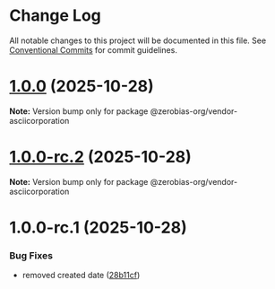 # Change Log

All notable changes to this project will be documented in this file.
See [Conventional Commits](https://conventionalcommits.org) for commit guidelines.

# [1.0.0](https://github.com/zerobias-org/vendor/compare/@zerobias-org/vendor-asciicorporation@1.0.0-rc.2...@zerobias-org/vendor-asciicorporation@1.0.0) (2025-10-28)

**Note:** Version bump only for package @zerobias-org/vendor-asciicorporation





# [1.0.0-rc.2](https://github.com/zerobias-org/vendor/compare/@zerobias-org/vendor-asciicorporation@1.0.0-rc.1...@zerobias-org/vendor-asciicorporation@1.0.0-rc.2) (2025-10-28)

**Note:** Version bump only for package @zerobias-org/vendor-asciicorporation





# 1.0.0-rc.1 (2025-10-28)


### Bug Fixes

* removed created date ([28b11cf](https://github.com/zerobias-org/vendor/commit/28b11cf2563e9cdadd4b1dc83edd60d2fcd01df0))
